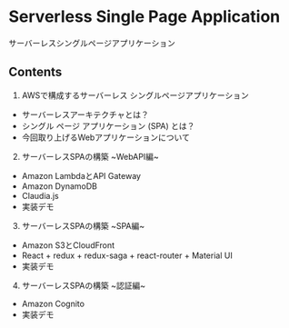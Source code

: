 # Serverless Single Page Application

サーバーレスシングルページアプリケーション

## Contents

1. AWSで構成するサーバーレス シングルページアプリケーション
  - サーバーレスアーキテクチャとは？
  - シングル ページ アプリケーション (SPA) とは？
  - 今回取り上げるWebアプリケーションについて
2. サーバーレスSPAの構築 ~WebAPI編~
  - Amazon LambdaとAPI Gateway
  - Amazon DynamoDB
  - Claudia.js
  - 実装デモ
3. サーバーレスSPAの構築 ~SPA編~
  - Amazon S3とCloudFront
  - React + redux + redux-saga + react-router + Material UI
  - 実装デモ
4. サーバーレスSPAの構築 ~認証編~
  - Amazon Cognito
  - 実装デモ
